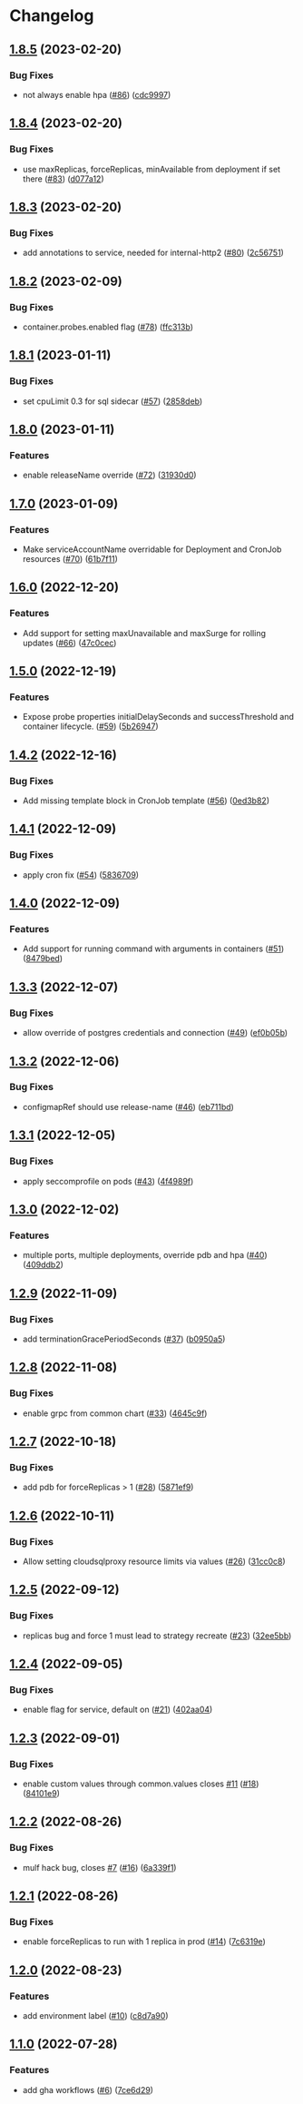 # Changelog

## [1.8.5](https://github.com/entur/helm-charts/compare/common-v1.8.4...common-v1.8.5) (2023-02-20)


### Bug Fixes

* not always enable hpa ([#86](https://github.com/entur/helm-charts/issues/86)) ([cdc9997](https://github.com/entur/helm-charts/commit/cdc9997114c2d4b1c099c20c8c1a26aae0faa80f))

## [1.8.4](https://github.com/entur/helm-charts/compare/common-v1.8.3...common-v1.8.4) (2023-02-20)


### Bug Fixes

* use maxReplicas, forceReplicas, minAvailable from deployment if set there ([#83](https://github.com/entur/helm-charts/issues/83)) ([d077a12](https://github.com/entur/helm-charts/commit/d077a12ee2753e99b86be078db4b39d2a7d1e812))

## [1.8.3](https://github.com/entur/helm-charts/compare/common-v1.8.2...common-v1.8.3) (2023-02-20)


### Bug Fixes

* add annotations to service, needed for internal-http2 ([#80](https://github.com/entur/helm-charts/issues/80)) ([2c56751](https://github.com/entur/helm-charts/commit/2c567513c273d5d5e4d971ae781c71eb6043a7d2))

## [1.8.2](https://github.com/entur/helm-charts/compare/common-v1.8.1...common-v1.8.2) (2023-02-09)


### Bug Fixes

* container.probes.enabled flag ([#78](https://github.com/entur/helm-charts/issues/78)) ([ffc313b](https://github.com/entur/helm-charts/commit/ffc313b141630cf417ef8f7b542b500ce523c0ac))

## [1.8.1](https://github.com/entur/helm-charts/compare/common-v1.8.0...common-v1.8.1) (2023-01-11)


### Bug Fixes

* set cpuLimit 0.3 for sql sidecar ([#57](https://github.com/entur/helm-charts/issues/57)) ([2858deb](https://github.com/entur/helm-charts/commit/2858deb8f7c0475d1c1f91015747c1e2044241dd))

## [1.8.0](https://github.com/entur/helm-charts/compare/common-v1.7.0...common-v1.8.0) (2023-01-11)


### Features

* enable releaseName override ([#72](https://github.com/entur/helm-charts/issues/72)) ([31930d0](https://github.com/entur/helm-charts/commit/31930d0aa5d02da35a5e3becb3151eb161a473d6))

## [1.7.0](https://github.com/entur/helm-charts/compare/common-v1.6.0...common-v1.7.0) (2023-01-09)


### Features

* Make serviceAccountName overridable for Deployment and CronJob resources ([#70](https://github.com/entur/helm-charts/issues/70)) ([61b7f11](https://github.com/entur/helm-charts/commit/61b7f11e8086d34cad961b6f40b7447739cebfad))

## [1.6.0](https://github.com/entur/helm-charts/compare/common-v1.5.0...common-v1.6.0) (2022-12-20)


### Features

* Add support for setting maxUnavailable and maxSurge for rolling updates ([#66](https://github.com/entur/helm-charts/issues/66)) ([47c0cec](https://github.com/entur/helm-charts/commit/47c0cece9e95f08184f08ef8c0fe21ff4d3b2426))

## [1.5.0](https://github.com/entur/helm-charts/compare/common-v1.4.2...common-v1.5.0) (2022-12-19)


### Features

* Expose probe properties initialDelaySeconds and successThreshold and container lifecycle. ([#59](https://github.com/entur/helm-charts/issues/59)) ([5b26947](https://github.com/entur/helm-charts/commit/5b26947438c7a55063413c970f3c378b4a3b255f))

## [1.4.2](https://github.com/entur/helm-charts/compare/common-v1.4.1...common-v1.4.2) (2022-12-16)


### Bug Fixes

* Add missing template block in CronJob template ([#56](https://github.com/entur/helm-charts/issues/56)) ([0ed3b82](https://github.com/entur/helm-charts/commit/0ed3b828c8c9d452d0032c3e67d7edda92d676f1))

## [1.4.1](https://github.com/entur/helm-charts/compare/common-v1.4.0...common-v1.4.1) (2022-12-09)


### Bug Fixes

* apply cron fix ([#54](https://github.com/entur/helm-charts/issues/54)) ([5836709](https://github.com/entur/helm-charts/commit/58367097d5558281172f987765c072a9d7696227))

## [1.4.0](https://github.com/entur/helm-charts/compare/common-v1.3.3...common-v1.4.0) (2022-12-09)


### Features

* Add support for running command with arguments in containers ([#51](https://github.com/entur/helm-charts/issues/51)) ([8479bed](https://github.com/entur/helm-charts/commit/8479bed8eed5d660545591ea510d889bb69edd75))

## [1.3.3](https://github.com/entur/helm-charts/compare/common-v1.3.2...common-v1.3.3) (2022-12-07)


### Bug Fixes

* allow override of postgres credentials and connection ([#49](https://github.com/entur/helm-charts/issues/49)) ([ef0b05b](https://github.com/entur/helm-charts/commit/ef0b05b49fed7ea48b8e1d5e31bc5e350e81c102))

## [1.3.2](https://github.com/entur/helm-charts/compare/common-v1.3.1...common-v1.3.2) (2022-12-06)


### Bug Fixes

* configmapRef should use release-name ([#46](https://github.com/entur/helm-charts/issues/46)) ([eb711bd](https://github.com/entur/helm-charts/commit/eb711bd1ba95581cfad9e3f5f773bedd5b9163bc))

## [1.3.1](https://github.com/entur/helm-charts/compare/common-v1.3.0...common-v1.3.1) (2022-12-05)


### Bug Fixes

* apply seccomprofile on pods ([#43](https://github.com/entur/helm-charts/issues/43)) ([4f4989f](https://github.com/entur/helm-charts/commit/4f4989f5da955ad816b870a09e83ca25f4867fff))

## [1.3.0](https://github.com/entur/helm-charts/compare/common-v1.2.9...common-v1.3.0) (2022-12-02)


### Features

* multiple ports, multiple deployments, override pdb and hpa ([#40](https://github.com/entur/helm-charts/issues/40)) ([409ddb2](https://github.com/entur/helm-charts/commit/409ddb2ab84e9a5404e427b59d67e09af08e57b2))

## [1.2.9](https://github.com/entur/helm-charts/compare/common-v1.2.8...common-v1.2.9) (2022-11-09)


### Bug Fixes

* add terminationGracePeriodSeconds ([#37](https://github.com/entur/helm-charts/issues/37)) ([b0950a5](https://github.com/entur/helm-charts/commit/b0950a51f1ea71779dbd840d7beb75bd51f95ec9))

## [1.2.8](https://github.com/entur/helm-charts/compare/common-v1.2.7...common-v1.2.8) (2022-11-08)


### Bug Fixes

* enable grpc from common chart ([#33](https://github.com/entur/helm-charts/issues/33)) ([4645c9f](https://github.com/entur/helm-charts/commit/4645c9f3a6357df81d4083b4dc893cc1afcf65cb))

## [1.2.7](https://github.com/entur/helm-charts/compare/common-v1.2.6...common-v1.2.7) (2022-10-18)


### Bug Fixes

* add pdb for forceReplicas > 1 ([#28](https://github.com/entur/helm-charts/issues/28)) ([5871ef9](https://github.com/entur/helm-charts/commit/5871ef956407dadd15f6c22122352d7da16efd07))

## [1.2.6](https://github.com/entur/helm-charts/compare/common-v1.2.5...common-v1.2.6) (2022-10-11)


### Bug Fixes

* Allow setting cloudsqlproxy resource limits via values ([#26](https://github.com/entur/helm-charts/issues/26)) ([31cc0c8](https://github.com/entur/helm-charts/commit/31cc0c87b4b52efc317daedc8e67f8e206a85f73))

## [1.2.5](https://github.com/entur/helm-charts/compare/common-v1.2.4...common-v1.2.5) (2022-09-12)


### Bug Fixes

* replicas bug and force 1 must lead to strategy recreate ([#23](https://github.com/entur/helm-charts/issues/23)) ([32ee5bb](https://github.com/entur/helm-charts/commit/32ee5bb543eaeed7f956ba7e98e3e42b3bf71ea2))

## [1.2.4](https://github.com/entur/helm-charts/compare/common-v1.2.3...common-v1.2.4) (2022-09-05)


### Bug Fixes

* enable flag for service, default on ([#21](https://github.com/entur/helm-charts/issues/21)) ([402aa04](https://github.com/entur/helm-charts/commit/402aa04a2e53d2245f179df315794a9cfc471b29))

## [1.2.3](https://github.com/entur/helm-charts/compare/common-v1.2.2...common-v1.2.3) (2022-09-01)


### Bug Fixes

* enable custom values through common.values closes [#11](https://github.com/entur/helm-charts/issues/11) ([#18](https://github.com/entur/helm-charts/issues/18)) ([84101e9](https://github.com/entur/helm-charts/commit/84101e97280dface4129cd9139bd37f3011a5f93))

## [1.2.2](https://github.com/entur/helm-charts/compare/common-v1.2.1...common-v1.2.2) (2022-08-26)


### Bug Fixes

* mulf hack bug, closes [#7](https://github.com/entur/helm-charts/issues/7) ([#16](https://github.com/entur/helm-charts/issues/16)) ([6a339f1](https://github.com/entur/helm-charts/commit/6a339f1ece522f3cb3ad23a695ed977562587f1a))

## [1.2.1](https://github.com/entur/helm-charts/compare/common-v1.2.0...common-v1.2.1) (2022-08-26)


### Bug Fixes

* enable forceReplicas to run with 1 replica in prod ([#14](https://github.com/entur/helm-charts/issues/14)) ([7c6319e](https://github.com/entur/helm-charts/commit/7c6319e0eca134c55506d768df121268a9bd06b3))

## [1.2.0](https://github.com/entur/helm-charts/compare/common-v1.1.0...common-v1.2.0) (2022-08-23)


### Features

* add environment label ([#10](https://github.com/entur/helm-charts/issues/10)) ([c8d7a90](https://github.com/entur/helm-charts/commit/c8d7a90a5414b216314b940c2969d82842cdd18e))

## [1.1.0](https://github.com/entur/helm-charts/compare/common-1.0.2...common-v1.1.0) (2022-07-28)


### Features

* add gha workflows ([#6](https://github.com/entur/helm-charts/issues/6)) ([7ce6d29](https://github.com/entur/helm-charts/commit/7ce6d2987eb027f176a5836e81ed61e7c12066ff))
